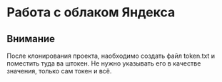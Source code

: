 # Работа с облаком Яндекса
## Внимание
После клонирования проекта, наобходимо создать файл token.txt  и поместить туда ва штокен. Не нужно указывать его в качестве значения, только сам токен и всё.
